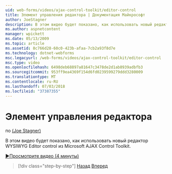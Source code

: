 ```yaml
---
uid: web-forms/videos/ajax-control-toolkit/editor-control
title: Элемент управления редактора | Документация Майкрософт
author: JoeStagner
description: В этом видео будет показано, как использовать новый редактор WYSIWYG Editor control из Microsoft AJAX Control Toolkit.
ms.author: aspnetcontent
manager: wpickett
ms.date: 05/13/2009
ms.topic: article
ms.assetid: 8c766d28-60c0-423b-afaa-7cb2a93f8d7e
ms.technology: dotnet-webforms
msc.legacyurl: /web-forms/videos/ajax-control-toolkit/editor-control
msc.type: video
ms.openlocfilehash: 6498deb68897a81647c3478de2d1ab8939adbfb3
ms.sourcegitcommit: 953ff9ea4369f154d6fd0239599279ddd3280009
ms.translationtype: MT
ms.contentlocale: ru-RU
ms.lasthandoff: 07/03/2018
ms.locfileid: "37387355"
---
```

<a name="editor-control"></a>Элемент управления редактора
====================
по [(Joe Stagner)](https://github.com/JoeStagner)

В этом видео будет показано, как использовать новый редактор WYSIWYG Editor control из Microsoft AJAX Control Toolkit.

[&#9654;Просмотрите видео (4 минуты)](https://channel9.msdn.com/Blogs/ASP-NET-Site-Videos/editor-control)

> [!div class="step-by-step"]
> [Назад](combo-box.md)
> [Вперед](editor-control-custom.md)

